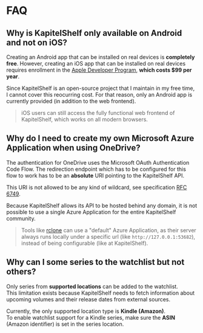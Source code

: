 # FAQ

## Why is KapitelShelf only available on Android and not on iOS?

Creating an Android app that can be installed on real devices is **completely free**. However, creating an iOS app that can be installed on real devices requires enrollment in the [Apple Developer Program](https://developer.apple.com/programs/), **which costs $99 per year**.

Since KapitelShelf is an open-source project that I maintain in my free time, I cannot cover this reocurring cost. For that reason, only an Android app is currently provided (in addition to the web frontend).

> iOS users can still access the fully functional web frontend of KapitelShelf, which works on all modern browsers.

## Why do I need to create my own Microsoft Azure Application when using OneDrive?

The authentication for OneDrive uses the Microsoft OAuth Authentication Code Flow. The redirection endpoint which has to be configured for this flow to work has to be an **absolute** URI pointing to the KapitelShelf API.

This URI is not allowed to be any kind of wildcard, see specification [RFC 6749](https://datatracker.ietf.org/doc/html/rfc6749#section-3.1.2).

Because KapitelShelf allows its API to be hosted behind any domain, it is not possible to use a single Azure Application for the entire KapitelShelf community.

> Tools like [rclone](https://rclone.org/) can use a "default" Azure Application, as their server always runs locally under a specific url (like `http://127.0.0.1:53682`), instead of being configurable (like at KapitelShelf).

## Why can I some series to the watchlist but not others?

Only series from **supported locations** can be added to the watchlist.  
This limitation exists because KapitelShelf needs to fetch information about upcoming volumes and their release dates from external sources.

Currently, the only supported location type is **Kindle (Amazon)**.  
To enable watchlist support for a Kindle series, make sure the **ASIN** (Amazon identifier) is set in the series location.
